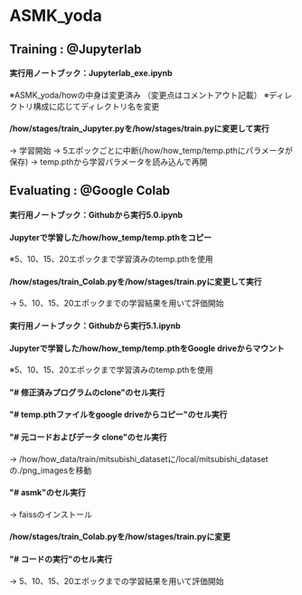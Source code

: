 # ASMK_yoda
## Training : @Jupyterlab
#### 実行用ノートブック：Jupyterlab_exe.ipynb
 ※ASMK_yoda/howの中身は変更済み
 （変更点はコメントアウト記載）
 ※ディレクトリ構成に応じてディレクトリ名を変更
#### /how/stages/train_Jupyter.pyを/how/stages/train.pyに変更して実行
  → 学習開始 → 5エポックごとに中断(/how/how_temp/temp.pthにパラメータが保存)
  → temp.pthから学習パラメータを読み込んで再開

## Evaluating : @Google Colab
#### 実行用ノートブック：Githubから実行5.0.ipynb
#### Jupyterで学習した/how/how_temp/temp.pthをコピー
 ※5、10、15、20エポックまで学習済みのtemp.pthを使用
#### /how/stages/train_Colab.pyを/how/stages/train.pyに変更して実行
  → 5、10、15、20エポックまでの学習結果を用いて評価開始

#### 実行用ノートブック：Githubから実行5.1.ipynb
#### Jupyterで学習した/how/how_temp/temp.pthをGoogle driveからマウント
 ※5、10、15、20エポックまで学習済みのtemp.pthを使用
#### "# 修正済みプログラムのclone"のセル実行
#### "# temp.pthファイルをgoogle driveからコピー"のセル実行
#### "# 元コードおよびデータ clone"のセル実行
  → /how/how_data/train/mitsubishi_datasetに/local/mitsubishi_datasetの./png_imagesを移動
#### "# asmk"のセル実行
  → faissのインストール
#### /how/stages/train_Colab.pyを/how/stages/train.pyに変更
#### "# コードの実行"のセル実行
  → 5、10、15、20エポックまでの学習結果を用いて評価開始
